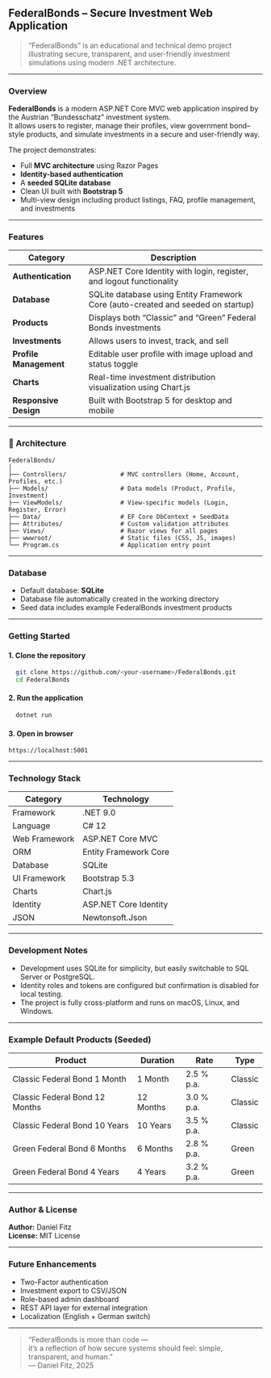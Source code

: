 ## FederalBonds – Secure Investment Web Application

> “FederalBonds” is an educational and technical demo project illustrating secure, transparent, and user-friendly investment simulations using modern .NET architecture.

---

### Overview
**FederalBonds** is a modern ASP.NET Core MVC web application inspired by the Austrian “Bundesschatz” investment system.  
It allows users to register, manage their profiles, view government bond–style products, and simulate investments in a secure and user-friendly way.

The project demonstrates:
- Full **MVC architecture** using Razor Pages
- **Identity-based authentication**
- A **seeded SQLite database**
- Clean UI built with **Bootstrap 5**
- Multi-view design including product listings, FAQ, profile management, and investments

---

### Features
| Category | Description                                                                      |
|-----------|----------------------------------------------------------------------------------|
| **Authentication** | ASP.NET Core Identity with login, register, and logout functionality             |
| **Database** | SQLite database using Entity Framework Core (auto-created and seeded on startup) |
| **Products** | Displays both “Classic” and “Green” Federal Bonds investments                    |
| **Investments** | Allows users to invest, track, and sell                                          |
| **Profile Management** | Editable user profile with image upload and status toggle                        |
| **Charts** | Real-time investment distribution visualization using Chart.js                   |
| **Responsive Design** | Built with Bootstrap 5 for desktop and mobile                                    |

---

### 🧩 Architecture

```
FederalBonds/
│
├── Controllers/               # MVC controllers (Home, Account, Profiles, etc.)
├── Models/                    # Data models (Product, Profile, Investment)
├── ViewModels/                # View-specific models (Login, Register, Error)
├── Data/                      # EF Core DbContext + SeedData
├── Attributes/                # Custom validation attributes
├── Views/                     # Razor views for all pages
├── wwwroot/                   # Static files (CSS, JS, images)
└── Program.cs                 # Application entry point
```

---

### Database

- Default database: **SQLite**
- Database file automatically created in the working directory
- Seed data includes example FederalBonds investment products

---

### Getting Started

#### 1. Clone the repository
```bash
  git clone https://github.com/<your-username>/FederalBonds.git
  cd FederalBonds
```

#### 2. Run the application
```bash
  dotnet run
```

#### 3. Open in browser
```
https://localhost:5001
```

---

### Technology Stack

| Category | Technology |
|-----------|-------------|
| Framework | .NET 9.0 |
| Language | C# 12 |
| Web Framework | ASP.NET Core MVC |
| ORM | Entity Framework Core |
| Database | SQLite |
| UI Framework | Bootstrap 5.3 |
| Charts | Chart.js |
| Identity | ASP.NET Core Identity |
| JSON | Newtonsoft.Json |

---

### Development Notes

- Development uses SQLite for simplicity, but easily switchable to SQL Server or PostgreSQL.
- Identity roles and tokens are configured but confirmation is disabled for local testing.
- The project is fully cross-platform and runs on macOS, Linux, and Windows.

---

### Example Default Products (Seeded)

| Product                       | Duration | Rate | Type |
|-------------------------------|-----------|------|------|
| Classic Federal Bond 1 Month  | 1 Month | 2.5 % p.a. | Classic |
| Classic Federal Bond 12 Months | 12 Months | 3.0 % p.a. | Classic |
| Classic Federal Bond 10 Years | 10 Years | 3.5 % p.a. | Classic |
| Green Federal Bond 6 Months   | 6 Months | 2.8 % p.a. | Green |
| Green Federal Bond 4 Years    | 4 Years | 3.2 % p.a. | Green |

---

### Author & License

**Author:** Daniel Fitz  
**License:** MIT License  

---

### Future Enhancements

- Two-Factor authentication  
- Investment export to CSV/JSON  
- Role-based admin dashboard  
- REST API layer for external integration  
- Localization (English + German switch)  

---

> “FederalBonds is more than code —  
> it’s a reflection of how secure systems should feel: simple, transparent, and human.”  
> — Daniel Fitz, 2025